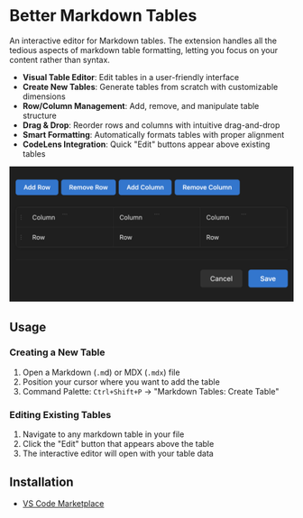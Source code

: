 # Better Markdown Tables

An interactive editor for Markdown tables. The extension handles all the tedious aspects of markdown table formatting, letting you focus on your content rather than syntax.


- **Visual Table Editor**: Edit tables in a user-friendly interface
- **Create New Tables**: Generate tables from scratch with customizable dimensions
- **Row/Column Management**: Add, remove, and manipulate table structure
- **Drag & Drop**: Reorder rows and columns with intuitive drag-and-drop
- **Smart Formatting**: Automatically formats tables with proper alignment
- **CodeLens Integration**: Quick "Edit" buttons appear above existing tables

<img src="./assets/image.png" />

## Usage

### Creating a New Table

1. Open a Markdown (`.m`d) or MDX (`.mdx`) file
2. Position your cursor where you want to add the table
3. Command Palette: `Ctrl+Shift+P` → "Markdown Tables: Create Table"

### Editing Existing Tables

1. Navigate to any markdown table in your file
2. Click the "Edit" button that appears above the table
3. The interactive editor will open with your table data

## Installation

- [VS Code Marketplace](https://marketplace.visualstudio.com/items?itemName=jurajstefanic.better-markdown-tables)
